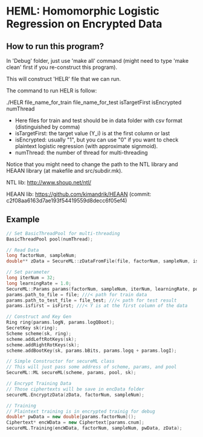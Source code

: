 # HEML: Homomorphic Logistic Regression on Encrypted Data

## How to run this program?

In 'Debug' folder, just use 'make all' command (might need to type 'make clean' first if you re-construct this program).

This will construct 'HELR' file that we can run.

The command to run HELR is follow:

  ./HELR file_name_for_train file_name_for_test isTargetFirst isEncrypted numThread

- Here files for train and test should be in data folder with csv format (distinguished by comma)
- isTargetFirst: the target value (Y_i) is at the first column or last
- isEncrypted: usually "1", but you can use "0" if you want to check plaintext logistic regression (with approximate signmoid).
- numThread: the number of thread for multi-threading

Notice that you might need to change the path to the NTL library and HEAAN library (at makefile and src/subdir.mk).

NTL lib: http://www.shoup.net/ntl/

HEAAN lib: https://github.com/kimandrik/HEAAN (commit: c2f08aa6163d7ae193f54419559d8decc6f05ef4)

## Example

```c++
// Set BasicThreadPool for multi-threading
BasicThreadPool pool(numThread);

// Read Data
long factorNum, sampleNum;
double** zData = SecureML::zDataFromFile(file, factorNum, sampleNum, isFirst);

// Set parameter
long iterNum = 32;
long learningRate = 1.0;
SecureML::Params params(factorNum, sampleNum, iterNum, learningRate, pool.NumThreads());
params.path_to_file = file; ///< path for train data
params.path_to_test_file = file_test; ///< path for test result
params.isfirst = isFirst; ///< Y is at the first column of the data

// Construct and Key Gen
Ring ring(params.logN, params.logQBoot);
SecretKey sk(ring);
Scheme scheme(sk, ring);
scheme.addLeftRotKeys(sk);
scheme.addRightRotKeys(sk);
scheme.addBootKey(sk, params.bBits, params.logq + params.logI);

// Simple Constructor for secureML class
// This will just pass some address of scheme, params, and pool
SecureML::ML secureML(scheme, params, pool, sk);

// Encrypt Training Data 
// Those ciphertexts will be save in encData folder
secureML.EncryptzData(zData, factorNum, sampleNum);

// Training
// Plaintext training is in encrypted trainig for debug
double* pwData = new double[params.factorNum]();
Ciphertext* encWData = new Ciphertext[params.cnum];
secureML.Training(encWData, factorNum, sampleNum, pwData, zData);
```
